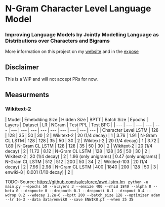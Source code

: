 # N-Gram Character Level Language Model

### Improving Language Models by Jointly Modelling Language as Distributions over Characters and Bigrams

More information on this project on my [website](https://hallerpatrick.github.io/) and in the [expose](https://s3.us-west-2.amazonaws.com/secure.notion-static.com/a3d605bc-4314-4101-937b-5b8763421361/Expose_NLP-6.pdf?X-Amz-Algorithm=AWS4-HMAC-SHA256&X-Amz-Content-Sha256=UNSIGNED-PAYLOAD&X-Amz-Credential=AKIAT73L2G45EIPT3X45%2F20220221%2Fus-west-2%2Fs3%2Faws4_request&X-Amz-Date=20220221T173652Z&X-Amz-Expires=86400&X-Amz-Signature=45dd6b2619d195482c955e809fb7ba0cd167e4d442c6c425b5050b7b01e22926&X-Amz-SignedHeaders=host&response-content-disposition=filename%20%3D%22Expose_NLP-6.pdf%22&x-id=GetObject)


## Disclaimer

This is a WIP and will not accept PRs for now.


## Measurments

### Wikitext-2

| Model | Emebdding Size | Hidden Size | BPTT | Batch Size | Epochs | Layers | Dataset | LR | NGram | Test PPL | Test BPC |
| --- | --- | --- | --- | --- | --- | --- | --- | --- | --- | --- | --- | --- | --- |
| Character Level LSTM | 128 | 128  | 35  | 50 | 30 | 2 | Wikitext-2 | 20 (1/4 decay) | 1 | 3.76 | 1.91
| N-Gram CL LSTM       | 128 | 128  | 35  | 50 | 30 | 2 | Wikitext-2 | 20 (1/4 decay) | 1 | 3.72 | 1.89
| N-Gram CL LSTM       | 128 | 128  | 35  | 50 | 30 | 2 | Wikitext-2 | 20 (1/4 decay) | 2 | 11.72 | 8.12
| N-Gram CL LSTM       | 128 | 128  | 35  | 50 | 30 | 2 | Wikitext-2 | 20 (1/4 decay) | 2 | 1.96 (only unigrams) | 0.47 (only unigrams)
| N-Gram CL LSTM       | 512 | 512 | 200 | 50 | 34 | 2 | Wikitext-103 | 20 (1/4 decay) | 2 | 7.96 | 2.98
| N-Gram CL LSTM       | 400 | 1840 | 200 | 128 | 50 | 3 | enwiki-8 | 0.001 (1/10 decay) | 2 |

TODO:
    Source: https://github.com/salesforce/awd-lstm-lm
    ``` 
    python -u main.py --epochs 50 --nlayers 3 --emsize 400 --nhid 1840 --alpha 0 --beta 0 --dropoute 0 --dropouth 0.1 --dropouti 0.1 --dropout 0.4 --wdrop 0.2 --wdecay 1.2e-6 --bptt 200 --batch_size 128 --optimizer adam --lr 1e-3 --data data/enwik8 --save ENWIK8.pt --when 25 35
    ```

